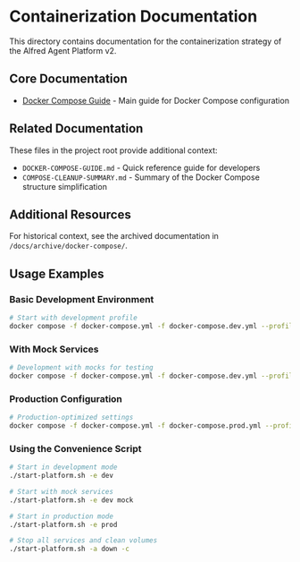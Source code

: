 # Containerization Documentation

This directory contains documentation for the containerization strategy of the Alfred Agent Platform v2.

## Core Documentation

- [Docker Compose Guide](./docker-compose-guide.md) - Main guide for Docker Compose configuration

## Related Documentation

These files in the project root provide additional context:

- `DOCKER-COMPOSE-GUIDE.md` - Quick reference guide for developers
- `COMPOSE-CLEANUP-SUMMARY.md` - Summary of the Docker Compose structure simplification

## Additional Resources

For historical context, see the archived documentation in `/docs/archive/docker-compose/`.

## Usage Examples

### Basic Development Environment

```bash
# Start with development profile
docker compose -f docker-compose.yml -f docker-compose.dev.yml --profile dev up -d
```

### With Mock Services

```bash
# Development with mocks for testing
docker compose -f docker-compose.yml -f docker-compose.dev.yml --profile dev --profile mocks up -d
```

### Production Configuration

```bash
# Production-optimized settings
docker compose -f docker-compose.yml -f docker-compose.prod.yml --profile prod up -d
```

### Using the Convenience Script

```bash
# Start in development mode
./start-platform.sh -e dev

# Start with mock services
./start-platform.sh -e dev mock

# Start in production mode
./start-platform.sh -e prod

# Stop all services and clean volumes
./start-platform.sh -a down -c
```